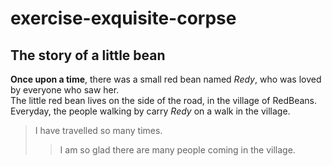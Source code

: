 # exercise-exquisite-corpse

## The story of a little bean

**Once upon a time**, there was a small red bean named _Redy_, who was loved by everyone who saw her.  
The little red bean lives on the side of the road, in the village of RedBeans.  
Everyday, the people walking by carry _Redy_ on a walk in the village.  
 
  > I have travelled so many times. 
  >> I am so glad there are many people coming in the village.
